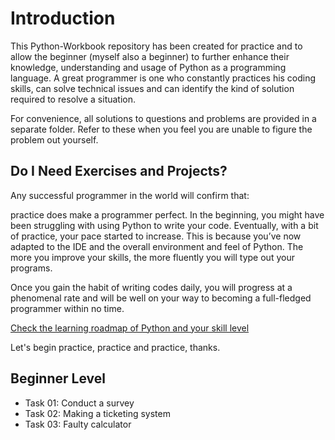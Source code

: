 # Introduction

This Python-Workbook repository has been created for practice and to allow the beginner (myself also a beginner) to further enhance their knowledge, understanding and usage of Python as a programming language. A great programmer is one who constantly practices his coding skills, can solve technical issues and can identify the kind of solution required to resolve a situation.

For convenience, all solutions to questions and problems are provided in a separate folder. Refer to these when you feel you are unable to figure the problem out yourself.

## Do I Need Exercises and Projects?

Any successful programmer in the world will confirm that:

practice does make a programmer perfect. In the beginning, you might have been struggling with using Python to write your code. Eventually, with a bit of practice, your pace started to increase. This is because you’ve now adapted to the IDE and the overall environment and feel of Python. The more you improve your skills, the more fluently you will type out your programs.

Once you gain the habit of writing codes daily, you will progress at a phenomenal rate and will be well on your way to becoming a full-fledged programmer within no time.

[Check the learning roadmap of Python and your skill level](https://github.com/sydasif/Python-Workbook/blob/main/Intro_of_python.md)

Let's begin practice, practice and practice, thanks.

## Beginner Level

- Task 01: Conduct a survey
- Task 02: Making a ticketing system
- Task 03: Faulty calculator
